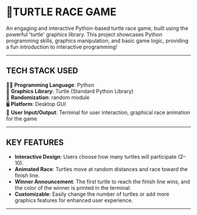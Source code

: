 🐢TURTLE RACE GAME 
==================

An engaging and interactive Python-based turtle race game, built using the powerful 'turtle' graphics library. This project showcases Python programming skills, graphics manipulation, and basic game logic, providing a fun introduction to interactive programming!

-----------------------
TECH STACK USED
-----------------------
👨‍💻 **Programming Language**: Python  
🎨 **Graphics Library**: Turtle (Standard Python Library)  
🎲 **Randomization**: random module  
🖥️ **Platform**: Desktop GUI  
📄 **User Input/Output**: Terminal for user interaction, graphical race animation for the game

------------------
KEY FEATURES
------------------
- **Interactive Design**: Users choose how many turtles will participate (2–10).
- **Animated Race**: Turtles move at random distances and race toward the finish line.
- **Winner Announcement**: The first turtle to reach the finish line wins, and the color of the winner is printed in the terminal.
- **Customizable**: Easily change the number of turtles or add more graphics features for enhanced user experience.

------------------


